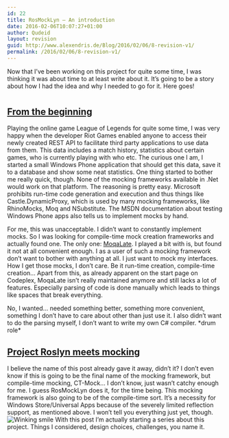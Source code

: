 ```yaml
---
id: 22
title: RosMockLyn – An introduction
date: 2016-02-06T10:07:27+01:00
author: Qudeid
layout: revision
guid: http://www.alexendris.de/Blog/2016/02/06/8-revision-v1/
permalink: /2016/02/06/8-revision-v1/
---
```

Now that I’ve been working on this project for quite some time, I was thinking it was about time to at least write about it. It’s going to be a story about how I had the idea and why I needed to go for it. Here goes!

# 

## <u>From the beginning</u>

Playing the online game League of Legends for quite some time, I was very happy when the developer Riot Games enabled anyone to access their newly created REST API to facilitate third party applications to use data from them. This data includes a match history, statistics about certain games, who is currently playing with who etc. The curious one I am, I started a small Windows Phone application that should get this data, save it to a database and show some neat statistics. One thing started to bother me really quick, though. None of the mocking frameworks available in .Net would work on that platform. The reasoning is pretty easy. Microsoft prohibits run-time code generation and execution and thus things like Castle.DynamicProxy, which is used by many mocking frameworks, like RhinoMocks, Moq and NSubstitute. The MSDN documentation about testing Windows Phone apps also tells us to implement mocks by hand.

For me, this was unacceptable. I didn’t want to constantly implement mocks. So I was looking for compile-time mock creation frameworks and actually found one. The only one: [MoqaLate](https://moqalate.codeplex.com/). I played a bit with is, but found it not at all convenient enough. I as a user of such a mocking framework don’t want to bother with anything at all. I just want to mock my interfaces. How I get those mocks, I don’t care. Be it run-time creation, compile-time creation… Apart from this, as already apparent on the start page on Codeplex, MoqaLate isn’t really maintained anymore and still lacks a lot of features. Especially parsing of code is done manually which leads to things like spaces that break everything.

No, I wanted… needed something better, something more convenient, something I don’t have to care about other than just use it. I also didn’t want to do the parsing myself, I don’t want to write my own C# compiler. \*drum role\*

## <u>Project Roslyn meets mocking</u>

I believe the name of this post already gave it away, didn’t it? I don’t even know if this is going to be the final name of the mocking framework, but compile-time mocking, CT-Mock… I don’t know, just wasn’t catchy enough for me. I guess RosMockLyn does it, for the time being. This mocking framework is also going to be of the compile-time sort. It’s a necessity for Windows Store/Universal Apps because of the severely limited reflection support, as mentioned above. I won’t tell you everything just yet, though.<img class="wlEmoticon wlEmoticon-winkingsmile" style="border-top-style: none; border-bottom-style: none; border-right-style: none; border-left-style: none" alt="Winking smile" src="http://blog.alexendris.com/image.axd?picture=wlEmoticon-winkingsmile.png" /> With this post I’m actually starting a series about this project. Things I considered, design choices, challenges, you name it.